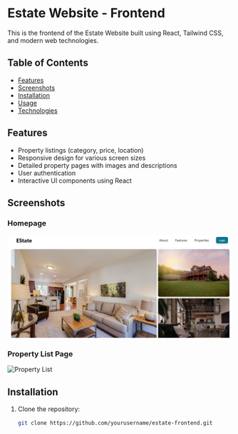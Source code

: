 # Estate Website - Frontend

This is the frontend of the Estate Website built using React, Tailwind CSS, and modern web technologies.

## Table of Contents
- [Features](#features)
- [Screenshots](#screenshots)
- [Installation](#installation)
- [Usage](#usage)
- [Technologies](#technologies)

## Features
- Property listings (category, price, location)
- Responsive design for various screen sizes
- Detailed property pages with images and descriptions
- User authentication
- Interactive UI components using React

## Screenshots

### Homepage
![Homepage](./Screenshots/Home1.png)

### Property List Page
![Property List](./screenshots/property-list.png)

## Installation

1. Clone the repository:
   ```bash
   git clone https://github.com/yourusername/estate-frontend.git
